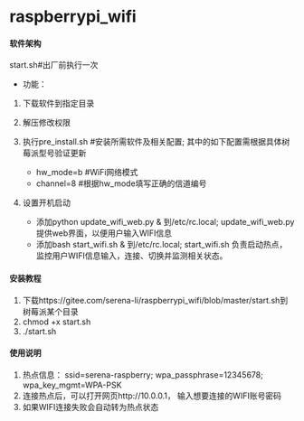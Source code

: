 # raspberrypi_wifi

#### 软件架构
start.sh#出厂前执行一次
- 功能：
 1. 下载软件到指定目录
 2. 解压修改权限
 3. 执行pre_install.sh #安装所需软件及相关配置;
    其中的如下配置需根据具体树莓派型号验证更新
    - hw_mode=b #WiFi网络模式
    - channel=8 #根据hw_mode填写正确的信道编号

 4. 设置开机启动
    - 添加python update_wifi_web.py & 到/etc/rc.local;
      update_wifi_web.py 提供web界面，以便用户输入WIFI信息
    - 添加bash start_wifi.sh & 到/etc/rc.local;
      start_wifi.sh 负责启动热点，监控用户WIFI信息输入，连接、切换并监测相关状态。

#### 安装教程

1.  下载https://gitee.com/serena-li/raspberrypi_wifi/blob/master/start.sh到树莓派某个目录
2.  chmod +x start.sh
3.  ./start.sh

#### 使用说明
1. 热点信息：
   ssid=serena-raspberry;
   wpa_passphrase=12345678;
   wpa_key_mgmt=WPA-PSK
2. 连接热点后，可以打开网页http://10.0.0.1，
   输入想要连接的WIFI账号密码
3. 如果WIFI连接失败会自动转为热点状态




